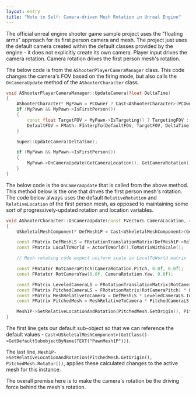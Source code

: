 ```yaml
---
layout: entry
title: "Note to Self: Camera-driven Mesh Rotation in Unreal Engine"
---
```


The official unreal engine shooter game sample project uses the "floating arms" approach for its first person camera and mesh. The project just uses the default camera created within the default classes provided by the engine - it does not explicitly create its own camera. Player input drives the camera rotation. Camera rotation drives the first person mesh's rotation.

The below code is from the `AShooterPlayerCameraManager` class. This code changes the camera's FOV based on the firing mode, but also calls the `OnCameraUpdate` method of the `AShooterCharacter` class.

```cpp
void AShooterPlayerCameraManager::UpdateCamera(float DeltaTime)
{
	AShooterCharacter* MyPawn = PCOwner ? Cast<AShooterCharacter>(PCOwner->GetPawn()) : NULL;
	if (MyPawn && MyPawn->IsFirstPerson())
	{
		const float TargetFOV = MyPawn->IsTargeting() ? TargetingFOV : NormalFOV;
		DefaultFOV = FMath::FInterpTo(DefaultFOV, TargetFOV, DeltaTime, 20.0f);
	}

	Super::UpdateCamera(DeltaTime);

	if (MyPawn && MyPawn->IsFirstPerson())
	{
		MyPawn->OnCameraUpdate(GetCameraLocation(), GetCameraRotation());
	}
}
```

The below code is the `OnCameraUpdate` that is called from the above method. This method below is the one that drives the first person mesh's rotation. The code below always uses the default `RelativeRotation` and `RelativeLocation` of the first person mesh, as opposed to maintaining some sort of progressively-updated rotation and location variables.

```cpp
void AShooterCharacter::OnCameraUpdate(const FVector& CameraLocation, const FRotator& CameraRotation)
{
	USkeletalMeshComponent* DefMesh1P = Cast<USkeletalMeshComponent>(GetClass()->GetDefaultSubobjectByName(TEXT("PawnMesh1P")));

	const FMatrix DefMeshLS = FRotationTranslationMatrix(DefMesh1P->RelativeRotation, DefMesh1P->RelativeLocation);
	const FMatrix LocalToWorld = ActorToWorld().ToMatrixWithScale();

	// Mesh rotating code expect uniform scale in LocalToWorld matrix

	const FRotator RotCameraPitch(CameraRotation.Pitch, 0.0f, 0.0f);
	const FRotator RotCameraYaw(0.0f, CameraRotation.Yaw, 0.0f);

	const FMatrix LeveledCameraLS = FRotationTranslationMatrix(RotCameraYaw, CameraLocation) * LocalToWorld.Inverse();
	const FMatrix PitchedCameraLS = FRotationMatrix(RotCameraPitch) * LeveledCameraLS;
	const FMatrix MeshRelativeToCamera = DefMeshLS * LeveledCameraLS.Inverse();
	const FMatrix PitchedMesh = MeshRelativeToCamera * PitchedCameraLS;

	Mesh1P->SetRelativeLocationAndRotation(PitchedMesh.GetOrigin(), PitchedMesh.Rotator());
}
```

The first line gets our default sub-object so that we can reference the default values - `Cast<USkeletalMeshComponent>(GetClass()->GetDefaultSubobjectByName(TEXT("PawnMesh1P")))`.

The last line, `Mesh1P->SetRelativeLocationAndRotation(PitchedMesh.GetOrigin(), PitchedMesh.Rotator())`, applies these calculated changes to the active mesh for this instance.

The overall premise here is to make the camera's rotation be the driving force behind the mesh's rotation.
